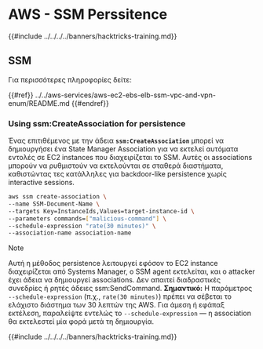 # AWS - SSM Perssitence

{{#include ../../../../banners/hacktricks-training.md}}

## SSM

Για περισσότερες πληροφορίες δείτε:

{{#ref}}
../../aws-services/aws-ec2-ebs-elb-ssm-vpc-and-vpn-enum/README.md
{{#endref}}

### Using ssm:CreateAssociation for persistence

Ένας επιτιθέμενος με την άδεια **`ssm:CreateAssociation`** μπορεί να δημιουργήσει ένα State Manager Association για να εκτελεί αυτόματα εντολές σε EC2 instances που διαχειρίζεται το SSM. Αυτές οι associations μπορούν να ρυθμιστούν να εκτελούνται σε σταθερά διαστήματα, καθιστώντας τες κατάλληλες για backdoor-like persistence χωρίς interactive sessions.
```bash
aws ssm create-association \
--name SSM-Document-Name \
--targets Key=InstanceIds,Values=target-instance-id \
--parameters commands=["malicious-command"] \
--schedule-expression "rate(30 minutes)" \
--association-name association-name
```
> [!NOTE]
> Αυτή η μέθοδος persistence λειτουργεί εφόσον το EC2 instance διαχειρίζεται από Systems Manager, ο SSM agent εκτελείται, και ο attacker έχει άδεια να δημιουργεί associations. Δεν απαιτεί διαδραστικές συνεδρίες ή ρητές άδειες ssm:SendCommand. **Σημαντικό:** Η παράμετρος `--schedule-expression` (π.χ., `rate(30 minutes)`) πρέπει να σέβεται το ελάχιστο διάστημα των 30 λεπτών της AWS. Για άμεση ή εφάπαξ εκτέλεση, παραλείψτε εντελώς το `--schedule-expression` — η association θα εκτελεστεί μία φορά μετά τη δημιουργία.

{{#include ../../../../banners/hacktricks-training.md}}
